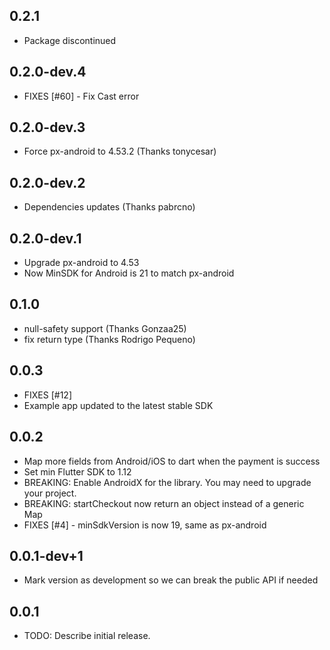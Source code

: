 ## 0.2.1

* Package discontinued

## 0.2.0-dev.4

* FIXES [#60] - Fix Cast error

## 0.2.0-dev.3

* Force px-android to 4.53.2 (Thanks tonycesar)

## 0.2.0-dev.2

* Dependencies updates (Thanks pabrcno)

## 0.2.0-dev.1

* Upgrade px-android to 4.53
* Now MinSDK for Android is 21 to match px-android

## 0.1.0

* null-safety support (Thanks Gonzaa25)
* fix return type (Thanks Rodrigo Pequeno)

## 0.0.3

* FIXES [#12]
* Example app updated to the latest stable SDK

## 0.0.2

* Map more fields from Android/iOS to dart when the payment is success
* Set min Flutter SDK to 1.12
* BREAKING: Enable AndroidX for the library. You may need to upgrade your project.
* BREAKING: startCheckout now return an object instead of a generic Map
* FIXES [#4] - minSdkVersion is now 19, same as px-android

## 0.0.1-dev+1

* Mark version as development so we can break the public API if needed

## 0.0.1

* TODO: Describe initial release.
